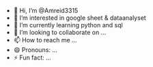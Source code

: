 - 👋 Hi, I’m @Amreid3315
- 👀 I’m interested in google sheet & dataanalyset
- 🌱 I’m currently learning python and sql
- 💞️ I’m looking to collaborate on ...
- 📫 How to reach me ...
- 😄 Pronouns: ...
- ⚡ Fun fact: ...

<!---
Amreid3315/Amreid3315 is a ✨ special ✨ repository because its `README.md` (this file) appears on your GitHub profile.
You can click the Preview link to take a look at your changes.
--->
